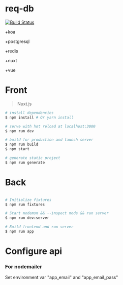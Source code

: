 # req-db

[![Build Status](https://travis-ci.org/StetsD/req-db.svg?branch=master)](https://travis-ci.org/StetsD/req-db)

+koa

+postgresql

+redis

+nuxt

+vue

# Front

> Nuxt.js

``` bash
# install dependencies
$ npm install # Or yarn install

# serve with hot reload at localhost:3000
$ npm run dev

# build for production and launch server
$ npm run build
$ npm start

# generate static project
$ npm run generate
```

# Back

``` bash

# Initialize fixtures
$ npm run fixtures

# Start nodemon && --inspect mode && run server
$ npm run dev:server

# Build frontend and run server
$ npm run app

```

# Configure api

### For nodemailer

Set environment var "app_email" and "app_email_pass"
